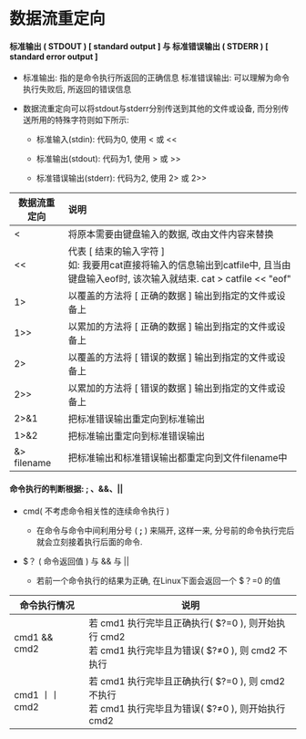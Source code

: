 # 数据流重定向

#### 标准输出 ( STDOUT ) [ standard output ] 与 标准错误输出 ( STDERR ) [ standard error output ]

- 标准输出: 指的是命令执行所返回的正确信息
  标准错误输出: 可以理解为命令执行失败后, 所返回的错误信息

- 数据流重定向可以将stdout与stderr分别传送到其他的文件或设备, 而分别传送所用的特殊字符则如下所示:

  - 标准输入(stdin): 代码为0, 使用 < 或 <<

  - 标准输出(stdout): 代码为1, 使用 > 或 >>

  - 标准错误输出(stderr): 代码为2, 使用 2> 或 2>>

| 数据流重定向 | 说明                                                         |
| ------------ | :----------------------------------------------------------- |
| <            | 将原本需要由键盘输入的数据, 改由文件内容来替换               |
| <<           | 代表 [ 结束的输入字符 ] <br />如: 我要用cat直接将输入的信息输出到catfile中, 且当由键盘输入eof时, 该次输入就结束. cat > catfile << "eof" |
| 1>           | 以覆盖的方法将 [ 正确的数据 ] 输出到指定的文件或设备上       |
| 1>>          | 以累加的方法将 [ 正确的数据 ] 输出到指定的文件或设备上       |
| 2>           | 以覆盖的方法将 [ 错误的数据 ] 输出到指定的文件或设备上       |
| 2>>          | 以累加的方法将 [ 错误的数据 ] 输出到指定的文件或设备上       |
| 2>&1         | 把标准错误输出重定向到标准输出                               |
| 1>&2         | 把标准输出重定向到标准错误输出                               |
| &> filename  | 把标准输出和标准错误输出都重定向到文件filename中             |



#### 命令执行的判断根据: ; 、&&、||

- cmd( 不考虑命令相关性的连续命令执行 )

  - 在命令与命令中间利用分号 ( **;** ) 来隔开, 这样一来, 分号前的命令执行完后就会立刻接着执行后面的命令.

- $？ ( 命令返回值 ) 与 && 与 ||

  - 若前一个命令执行的结果为正确, 在Linux下面会返回一个 $？=0 的值


| 命令执行情况   | 说明                                                         |
| -------------- | ------------------------------------------------------------ |
| cmd1 && cmd2   | 若 cmd1 执行完毕且正确执行( $?=0 ), 则开始执行 cmd2<br />若 cmd1 执行完毕且为错误( $?≠0 ), 则 cmd2 不执行 |
| cmd1 丨丨 cmd2 | 若 cmd1 执行完毕且正确执行( $?=0 ), 则 cmd2 不执行<br />若 cmd1 执行完毕且为错误( $?≠0 ), 则开始执行 cmd2 |






